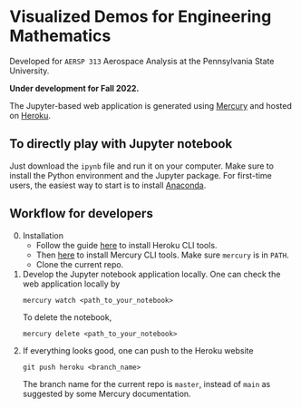 # Visualized Demos for Engineering Mathematics

Developed for `AERSP 313` Aerospace Analysis at the Pennsylvania State University.

**Under development for Fall 2022.**

The Jupyter-based web application is generated using [Mercury](https://mljar.com/mercury/) and hosted on [Heroku]().

## To directly play with Jupyter notebook
Just download the `ipynb` file and run it on your computer.  Make sure to install the Python environment and the Jupyter package.  For first-time users, the easiest way to start is to install [Anaconda](https://www.anaconda.com/).

## Workflow for developers
0. Installation
   + Follow the guide [here](https://devcenter.heroku.com/articles/heroku-cli) to install Heroku CLI tools.
   + Then [here](https://github.com/mljar/mercury) to install Mercury CLI tools.  Make sure `mercury` is in `PATH`.
   + Clone the current repo.
1. Develop the Jupyter notebook application locally.  One can check the web application locally by
    ```
    mercury watch <path_to_your_notebook>
    ```
   To delete the notebook,
    ```
    mercury delete <path_to_your_notebook>
    ```
2. If everything looks good, one can push to the Heroku website
    ```
    git push heroku <branch_name>
    ```
   The branch name for the current repo is `master`, instead of `main` as suggested by some Mercury documentation.